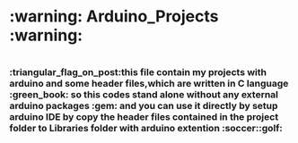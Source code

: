 <h1>:warning: Arduino_Projects :warning: <h1>
  
<h3>:triangular_flag_on_post:this file contain my projects with arduino and some header files,which are written in C language :green_book: so this codes stand alone without any external arduino packages :gem: and you can use it directly by setup arduino IDE by copy the header files contained in the project folder to Libraries folder with arduino extention :soccer::golf: <h3>
